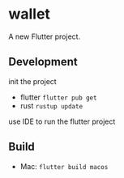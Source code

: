 # wallet

A new Flutter project.

## Development

init the project

- flutter `flutter pub get`
- rust `rustup update`

use IDE to run the flutter project

## Build

- Mac: `flutter build macos`
